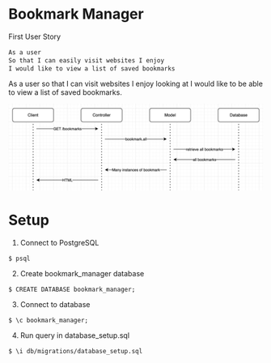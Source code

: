# Bookmark Manager

First User Story 
```
As a user
So that I can easily visit websites I enjoy
I would like to view a list of saved bookmarks
```
As a user so that I can visit websites I enjoy looking at I would like to be able to view a list of saved bookmarks. 

![Domain Model](BookmarkDiagram.png)

# Setup

1. Connect to PostgreSQL

```
$ psql  
```

2. Create bookmark_manager database

```
$ CREATE DATABASE bookmark_manager;
```

3. Connect to database

```
$ \c bookmark_manager;
```

4. Run query in database_setup.sql

```
$ \i db/migrations/database_setup.sql
```
